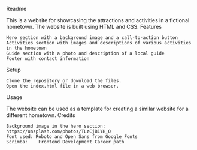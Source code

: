 
Readme

This is a website for showcasing the attractions and activities in a fictional hometown. The website is built using HTML and CSS.
Features

    Hero section with a background image and a call-to-action button
    Activities section with images and descriptions of various activities in the hometown
    Guide section with a photo and description of a local guide
    Footer with contact information

Setup

    Clone the repository or download the files.
    Open the index.html file in a web browser.

Usage

The website can be used as a template for creating a similar website for a different hometown.
Credits

    Background image in the hero section: https://unsplash.com/photos/TLzCjB1YH_0
    Font used: Roboto and Open Sans from Google Fonts
    Scrimba:    Frontend Development Career path

